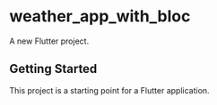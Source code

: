 # weather_app_with_bloc

A new Flutter project.

## Getting Started

This project is a starting point for a Flutter application.

